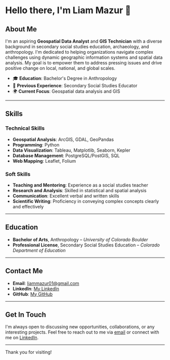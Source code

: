 # Hello there, I'm Liam Mazur 👋

## About Me

I'm an aspiring **Geospatial Data Analyst** and **GIS Technician** with a diverse background in secondary social studies education, archaeology, and anthropology. I'm dedicated to helping organizations navigate complex challenges using dynamic geographic information systems and spatial data analysis. My goal is to empower them to address pressing issues and drive positive change on local, national, and global scales.

- 🎓 **Education**: Bachelor's Degree in Anthropology
- 🏫 **Previous Experience**: Secondary Social Studies Educator
- 🌍 **Current Focus**: Geospatial data analysis and GIS

---

## Skills

### Technical Skills

- **Geospatial Analysis**: ArcGIS, GDAL, GeoPandas
- **Programming**: Python
- **Data Visualization**: Tableau, Matplotlib, Seaborn, Kepler
- **Database Management**: PostgreSQL/PostGIS, SQL
- **Web Mapping**: Leaflet, Folium

### Soft Skills

- **Teaching and Mentoring**: Experience as a social studies teacher
- **Research and Analysis**: Skilled in statistical and spatial analysis
- **Communication**: Excellent verbal and written skills
- **Scientific Writing**: Proficiency in conveying complex concepts clearly and effectively

---

## Education

- **Bachelor of Arts**, Anthropology – _University of Colorado Boulder_
- **Professional License**, Secondary Social Studies Education – _Colorado Department of Education_

---

## Contact Me

- **Email**: liammazur01@gmail.com
- **LinkedIn**: [My LinkedIn](https://www.linkedin.com/in/liammazur)
- **GitHub**: [My GitHub](https://github.com/Mail-Runner)

---

## Get In Touch

I'm always open to discussing new opportunities, collaborations, or any interesting projects. Feel free to reach out to me via [email](mailto:liammazur01@gmail.com) or connect with me on [LinkedIn](https://www.linkedin.com/in/liammazur).

---

Thank you for visiting!


<!---
Mail-Runner/Mail-Runner is a ✨ special ✨ repository because its `README.md` (this file) appears on your GitHub profile.
You can click the Preview link to take a look at your changes.
--->
